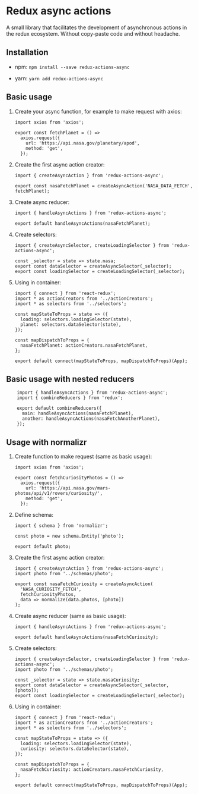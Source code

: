 Redux async actions
=========

A small library that facilitates the development of asynchronous actions in the redux ecosystem. Without copy-paste code and without headache.


## Installation

* npm: 
  `npm install --save redux-actions-async`
  
* yarn:
   `yarn add redux-actions-async`

## Basic usage

1) Create your async function, for example to make request with axios:

    ```
    import axios from 'axios';

    export const fetchPlanet = () =>
      axios.request({
        url: 'https://api.nasa.gov/planetary/apod',
        method: 'get',
      });
    ``` 
    
2) Create the first async action creator:

    ```
    import { createAsyncAction } from 'redux-actions-async';
        
    export const nasaFetchPlanet = createAsyncAction('NASA_DATA_FETCH', fetchPlanet);
    ```
    
3) Create async reducer:

    ```
    import { handleAsyncActions } from 'redux-actions-async';
    
    export default handleAsyncActions(nasaFetchPlanet);
    ```
    
4) Create selectors:

    ```
    import { createAsyncSelector, createLoadingSelector } from 'redux-actions-async';
    
    const _selector = state => state.nasa;
    export const dataSelector = createAsyncSelector(_selector);
    export const loadingSelector = createLoadingSelector(_selector);
    ``` 

5) Using in container:

    ```
    import { connect } from 'react-redux';
    import * as actionCreators from '../actionCreators';
    import * as selectors from '../selectors';
    
    const mapStateToProps = state => ({
      loading: selectors.loadingSelector(state),
      planet: selectors.dataSelector(state),
    });
    
    const mapDispatchToProps = {
      nasaFetchPlanet: actionCreators.nasaFetchPlanet,
    };
    
    export default connect(mapStateToProps, mapDispatchToProps)(App);
    
    ```

## Basic usage with nested reducers
```
    import { handleAsyncActions } from 'redux-actions-async';
    import { combineReducers } from 'redux';
    
    export default combineReducers({
      main: handleAsyncActions(nasaFetchPlanet),
      another: handleAsyncActions(nasaFetchAnotherPlanet),
    });
```

## Usage with normalizr


1) Create function to make request (same as basic usage):

    ```
    import axios from 'axios';

    export const fetchCuriosityPhotos = () =>
      axios.request({
        url: 'https://api.nasa.gov/mars-photos/api/v1/rovers/curiosity/',
        method: 'get',
      });
    ``` 
    
2) Define schema:

    ```
    import { schema } from 'normalizr';
    
    const photo = new schema.Entity('photo');
    
    export default photo;
    
    ```
    
3) Create the first async action creator:

    ```
    import { createAsyncAction } from 'redux-actions-async';
    import photo from '../schemas/photo';
        
    export const nasaFetchCuriosity = createAsyncAction(
      'NASA_CURIOSITY_FETCH',
      fetchCuriosityPhotos,
      data => normalize(data.photos, [photo])
    );    
    ```
    
4) Create async reducer (same as basic usage):

    ```
    import { handleAsyncActions } from 'redux-actions-async';
    
    export default handleAsyncActions(nasaFetchCuriosity);
    ```
   
5)  Create selectors:
    
    ```
    import { createAsyncSelector, createLoadingSelector } from 'redux-actions-async';
    import photo from '../schemas/photo';
    
    const _selector = state => state.nasaCuriosity;
    export const dataSelector = createAsyncSelector(_selector, [photo]);
    export const loadingSelector = createLoadingSelector(_selector);
    ``` 
    
6) Using in container:

    ```
    import { connect } from 'react-redux';
    import * as actionCreators from '../actionCreators';
    import * as selectors from '../selectors';
    
    const mapStateToProps = state => ({
      loading: selectors.loadingSelector(state),
      curiosity: selectors.dataSelector(state),
    });
    
    const mapDispatchToProps = {
      nasaFetchCuriosity: actionCreators.nasaFetchCuriosity,
    };
    
    export default connect(mapStateToProps, mapDispatchToProps)(App);
    
    ```
